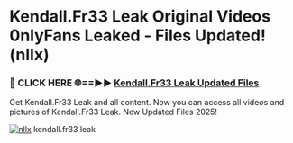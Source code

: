 # Kendall.Fr33 Leak Original Videos 0nlyFans Leaked - Files Updated! (nllx)

<h3>🔴 CLICK HERE 🌐==►► <a href="https://tinyurl.com/ms9xzufz" rel="nofollow">Kendall.Fr33 Leak Updated Files</a></h3>

Get Kendall.Fr33 Leak and all content. Now you can access all videos and pictures of Kendall.Fr33 Leak. New Updated Files 2025!

[![nllx](https://i.imgur.com/ppqm5kG.gif)](https://tinyurl.com/ms9xzufz)
kendall.fr33 leak